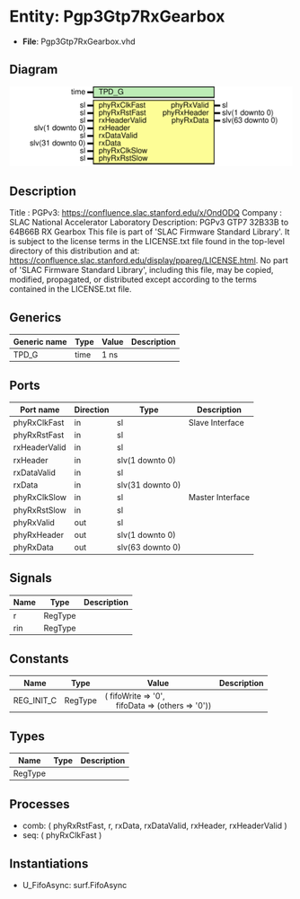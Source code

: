 # Entity: Pgp3Gtp7RxGearbox

- **File**: Pgp3Gtp7RxGearbox.vhd
## Diagram

![Diagram](Pgp3Gtp7RxGearbox.svg "Diagram")
## Description

Title      : PGPv3: https://confluence.slac.stanford.edu/x/OndODQ
Company    : SLAC National Accelerator Laboratory
Description: PGPv3 GTP7 32B33B to 64B66B RX Gearbox
This file is part of 'SLAC Firmware Standard Library'.
It is subject to the license terms in the LICENSE.txt file found in the
top-level directory of this distribution and at:
   https://confluence.slac.stanford.edu/display/ppareg/LICENSE.html.
No part of 'SLAC Firmware Standard Library', including this file,
may be copied, modified, propagated, or distributed except according to
the terms contained in the LICENSE.txt file.
## Generics

| Generic name | Type | Value | Description |
| ------------ | ---- | ----- | ----------- |
| TPD_G        | time | 1 ns  |             |
## Ports

| Port name     | Direction | Type             | Description      |
| ------------- | --------- | ---------------- | ---------------- |
| phyRxClkFast  | in        | sl               | Slave Interface  |
| phyRxRstFast  | in        | sl               |                  |
| rxHeaderValid | in        | sl               |                  |
| rxHeader      | in        | slv(1 downto 0)  |                  |
| rxDataValid   | in        | sl               |                  |
| rxData        | in        | slv(31 downto 0) |                  |
| phyRxClkSlow  | in        | sl               | Master Interface |
| phyRxRstSlow  | in        | sl               |                  |
| phyRxValid    | out       | sl               |                  |
| phyRxHeader   | out       | slv(1 downto 0)  |                  |
| phyRxData     | out       | slv(63 downto 0) |                  |
## Signals

| Name | Type    | Description |
| ---- | ------- | ----------- |
| r    | RegType |             |
| rin  | RegType |             |
## Constants

| Name       | Type    | Value                                                                                              | Description |
| ---------- | ------- | -------------------------------------------------------------------------------------------------- | ----------- |
| REG_INIT_C | RegType |  (       fifoWrite => '0',<br><span style="padding-left:20px">       fifoData  => (others => '0')) |             |
## Types

| Name    | Type | Description |
| ------- | ---- | ----------- |
| RegType |      |             |
## Processes
- comb: ( phyRxRstFast, r, rxData, rxDataValid, rxHeader,
                   rxHeaderValid )
- seq: ( phyRxClkFast )
## Instantiations

- U_FifoAsync: surf.FifoAsync
